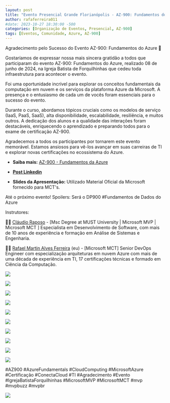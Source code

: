 ```yaml
---
layout: post
title: "Evento Presencial Grande Florianópolis - AZ-900: Fundamentos do Azure"
author: rafaferreira011
#date: 2023-10-27 18:30:00 -500
categories: [Organização de Eventos, Presencial, AZ-900]
tags: [Eventos, Comunidade, Azure, AZ-900]
---
```


Agradecimento pelo Sucesso do Evento AZ-900: Fundamentos do Azure 📢

Gostaríamos de expressar nossa mais sincera gratidão a todos que participaram do evento AZ-900: Fundamentos do Azure, realizado 08 de junho de 2024, na Igreja Batista de Forquilhinhas que cedeu toda infraestrutura para acontecer o evento.

Foi uma oportunidade incrível para explorar os conceitos fundamentais da computação em nuvem e os serviços da plataforma Azure da Microsoft. A presença e o entusiasmo de cada um de vocês foram essenciais para o sucesso do evento.

Durante o curso, abordamos tópicos cruciais como os modelos de serviço (IaaS, PaaS, SaaS), alta disponibilidade, escalabilidade, resiliência, e muitos outros. A dedicação dos alunos e a qualidade das interações foram destacáveis, enriquecendo o aprendizado e preparando todos para o exame de certificação AZ-900.

Agradecemos a todos os participantes por tornarem este evento memorável. Estamos ansiosos para vê-los avançar em suas carreiras de TI e explorar novas certificações no ecossistema do Azure.

- <i class="fa-solid fa-link"></i> **Saiba mais:** [AZ-900 - Fundamentos da Azure](https://www.eventbrite.com.br/e/az-900-tickets-885187528727)

- <i class="fa-brands fa-linkedin"></i> [**Post Linkedin**](https://www.linkedin.com/posts/rafaelmaferreira_ai900-fundamentos-az900-activity-7205901535577300992-nB1S?utm_source=share&utm_medium=member_desktop)

- <i class="fa-regular fa-folder-open"></i> **Slides da Apresentação:** Utilizado Material Oficial da Microsoft fornecido para MCT's.

Até o próximo evento!
Spoilers: Será o DP900 #Fundamentos de Dados do Azure

Instrutores:

👨‍🏫 [Cláudio Raposo](https://www.linkedin.com/in/cfraposo/) - [Msc Degree at MUST University | Microsoft MVP | Microsoft MCT ]
Especialista em Desenvolvimento de Software, com mais de 10 anos de experiência e formação em Análise de Sistemas e Engenharia.

👨‍🏫 [Rafael Martin Alves Ferreira](https://www.linkedin.com/in/rafaelmaferreira/) (eu) - [Microsoft MCT]
Senior DevOps Engineer com especialização arquiteturas em nuvem Azure com mais de uma década de experiência em TI, 17 certificações técnicas e formado em Ciência da Computação.

![](https://stoblobcertificados011.blob.core.windows.net/imagens-blog/posts/az-900/0.jpeg)

![](https://stoblobcertificados011.blob.core.windows.net/imagens-blog/posts/az-900/1.jpg)

![](https://stoblobcertificados011.blob.core.windows.net/imagens-blog/posts/az-900/2.jpg)

![](https://stoblobcertificados011.blob.core.windows.net/imagens-blog/posts/az-900/3.jpg)

![](https://stoblobcertificados011.blob.core.windows.net/imagens-blog/posts/az-900/4.jpg)

![](https://stoblobcertificados011.blob.core.windows.net/imagens-blog/posts/az-900/5.jpg)

![](https://stoblobcertificados011.blob.core.windows.net/imagens-blog/posts/az-900/6.jpg)

![](https://stoblobcertificados011.blob.core.windows.net/imagens-blog/posts/az-900/7.jpg)

![](https://stoblobcertificados011.blob.core.windows.net/imagens-blog/posts/az-900/8.jpg)

![](https://stoblobcertificados011.blob.core.windows.net/imagens-blog/posts/az-900/9.jpg)

#AZ900 #AzureFundamentals #CloudComputing #MicrosoftAzure #Certificação #ConectaCloud #TI #Agradecimento #Evento #IgrejaBatistaForquilhinhas #MicrosoftMVP #MicrosoftMCT #mvp #mvpbuzz #mvpbr

![](https://stoblobcertificados011.blob.core.windows.net/imagens-blog/posts/Logo2.png)